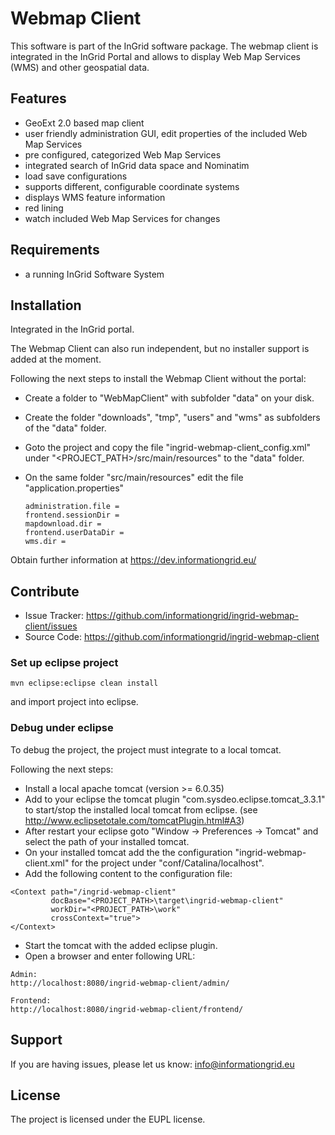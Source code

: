 Webmap Client
=============

This software is part of the InGrid software package. The webmap client is integrated in the InGrid Portal and allows to display Web Map Services (WMS) and other geospatial data.


Features
--------

- GeoExt 2.0 based map client
- user friendly administration GUI, edit properties of the included Web Map Services
- pre configured, categorized Web Map Services
- integrated search of InGrid data space and Nominatim
- load save configurations
- supports different, configurable coordinate systems
- displays WMS feature information
- red lining
- watch included Web Map Services for changes



Requirements
-------------

- a running InGrid Software System

Installation
------------

Integrated in the InGrid portal. 

The Webmap Client can also run independent, but no installer support is added at the moment.

Following the next steps to install the Webmap Client without the portal:

- Create a folder to "WebMapClient" with subfolder "data" on your disk.
- Create the folder "downloads", "tmp", "users" and "wms" as subfolders of the "data" folder.
- Goto the project and copy the file "ingrid-webmap-client\_config.xml" under "<PROJECT\_PATH>/src/main/resources" to the "data" folder.
- On the same folder "src/main/resources" edit the file "application.properties" 

	 ```
	 administration.file = 
	 frontend.sessionDir = 
	 mapdownload.dir = 
	 frontend.userDataDir =
	 wms.dir =
	 ```

Obtain further information at https://dev.informationgrid.eu/


Contribute
----------

- Issue Tracker: https://github.com/informationgrid/ingrid-webmap-client/issues
- Source Code: https://github.com/informationgrid/ingrid-webmap-client
 
### Set up eclipse project

```
mvn eclipse:eclipse clean install
```

and import project into eclipse. 

### Debug under eclipse

To debug the project, the project must integrate to a local tomcat.

Following the next steps:

- Install a local apache tomcat (version >= 6.0.35)
- Add to your eclipse the tomcat plugin "com.sysdeo.eclipse.tomcat_3.3.1" to start/stop the installed local tomcat from eclipse. (see http://www.eclipsetotale.com/tomcatPlugin.html#A3)
- After restart your eclipse goto "Window -> Preferences -> Tomcat" and select the path of your installed tomcat.
- On your installed tomcat add the the configuration "ingrid-webmap-client.xml" for the project under "conf/Catalina/localhost".
- Add the following content to the configuration file:

```
<Context path="/ingrid-webmap-client"
         docBase="<PROJECT_PATH>\target\ingrid-webmap-client"
         workDir="<PROJECT_PATH>\work"
         crossContext="true">
</Context>
```

- Start the tomcat with the added eclipse plugin. 
- Open a browser and enter following URL:

```
Admin:
http://localhost:8080/ingrid-webmap-client/admin/

Frontend:
http://localhost:8080/ingrid-webmap-client/frontend/
```

Support
-------

If you are having issues, please let us know: info@informationgrid.eu

License
-------

The project is licensed under the EUPL license.
